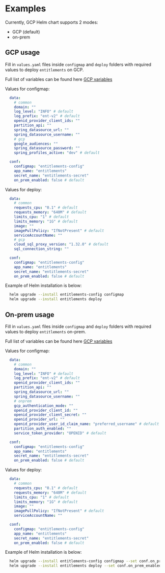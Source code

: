 # Examples

Currently, GCP Helm chart supports 2 modes:

- GCP (default)
- on-prem

## GCP usage

Fill in `values.yaml` files inside `configmap` and `deploy` folders with required values to deploy `entitlements` on GCP.

Full list of variables can be found here [GCP variables](https://community.opengroup.org/osdu/platform/security-and-compliance/entitlements/-/blob/master/provider/entitlements-v2-jdbc/README.md)

Values for configmap:

```yaml
  data:
    # common
    domain: ""
    log_level: "INFO" # default
    log_prefix: "ent-v2" # default
    openid_provider_client_ids: ""
    partition_api: ""
    spring_datasource_url: ""
    spring_datasource_username: ""
    # gcp
    google_audiences: ""
    spring_datasource_password: ""
    spring_profiles_active: "dev" # default

  conf:
    configmap: "entitlements-config"
    app_name: "entitlements"
    secret_name: "entitlements-secret"
    on_prem_enabled: false # default
```

Values for deploy:

```yaml
  data:
    # common
    requests_cpu: "0.1" # default
    requests_memory: "640M" # default
    limits_cpu: "1" # default
    limits_memory: "1G" # default
    image: "" 
    imagePullPolicy: "IfNotPresent" # default
    serviceAccountName: ""
    # gcp
    cloud_sql_proxy_version: "1.32.0" # default
    sql_connection_string: ""

  conf:
    configmap: "entitlements-config"
    app_name: "entitlements"
    secret_name: "entitlements-secret"
    on_prem_enabled: false # default
```

Example of Helm installation is below:

```bash
  helm upgrade --install entitlements-config configmap
  helm upgrade --install entitlements deploy
```

## On-prem usage

Fill in `values.yaml` files inside `configmap` and `deploy` folders with required values to deploy `entitlements` on-prem.

Full list of variables can be found here [GCP variables](https://community.opengroup.org/osdu/platform/security-and-compliance/entitlements/-/blob/master/provider/entitlements-v2-jdbc/README.md)

Values for configmap:

```yaml
  data:
    # common
    domain: ""
    log_level: "INFO" # default
    log_prefix: "ent-v2" # default
    openid_provider_client_ids: ""
    partition_api: ""
    spring_datasource_url: ""
    spring_datasource_username: ""
    # onprem
    gcp_authentication_mode: ""
    openid_provider_client_id: ""
    openid_provider_client_secret: ""
    openid_provider_url: ""
    openid_provider_user_id_claim_name: "preferred_username" # default
    partition_auth_enabled: ""
    service_token_provider: "OPENID" # default

  conf:
    configmap: "entitlements-config"
    app_name: "entitlements"
    secret_name: "entitlements-secret"
    on_prem_enabled: false # default
```

Values for deploy:

```yaml
  data:
    # common
    requests_cpu: "0.1" # default
    requests_memory: "640M" # default
    limits_cpu: "1" # default
    limits_memory: "1G" # default
    image: "" 
    imagePullPolicy: "IfNotPresent" # default
    serviceAccountName: ""

  conf:
    configmap: "entitlements-config"
    app_name: "entitlements"
    secret_name: "entitlements-secret"
    on_prem_enabled: false # default
```

Example of Helm installation is below:

```bash
  helm upgrade --install entitlements-config configmap --set conf.on_prem_enabled=true
  helm upgrade --install entitlements deploy --set conf.on_prem_enabled=true
```
